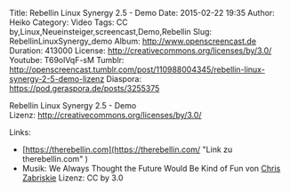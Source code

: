 Title: Rebellin Linux Synergy 2.5 - Demo
Date: 2015-02-22 19:35
Author: Heiko
Category: Video
Tags: CC by,Linux,Neueinsteiger,screencast,Demo,Rebellin
Slug: RebellinLinuxSynergy_demo
Album: http://www.openscreencast.de
Duration: 413000
License: http://creativecommons.org/licenses/by/3.0/
Youtube: T69olVqF-sM
Tumblr: http://openscreencast.tumblr.com/post/110988004345/rebellin-linux-synergy-2-5-demo-lizenz
Diaspora: https://pod.geraspora.de/posts/3255375

Rebellin Linux Synergy 2.5 - Demo  
Lizenz: <http://creativecommons.org/licenses/by/3.0/>  
  

Links:

  * [https://therebellin.com](https://therebellin.com/ "Link zu therebellin.com" )
  * Musik: We Always Thought the Future Would Be Kind of Fun von [Chris Zabriskie](http://chriszabriskie.com/ "Link zu chriszabriskie.com" ) Lizenz: CC by 3.0

